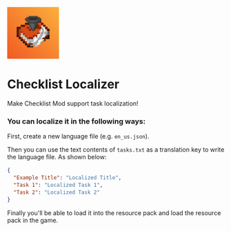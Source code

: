 <img height="120" src="src/main/resources/icon.png" width="120"/>

# Checklist Localizer
Make Checklist Mod support task localization!

### You can localize it in the following ways:

First, create a new language file (e.g. `en_us.json`).

Then you can use the text contents of `tasks.txt` as a translation key to write the language file. As shown below:
```json
{
  "Example Title": "Localized Title",
  "Task 1": "Localized Task 1",
  "Task 2": "Localized Task 2"
}
```

Finally you'll be able to load it into the resource pack and load the resource pack in the game.